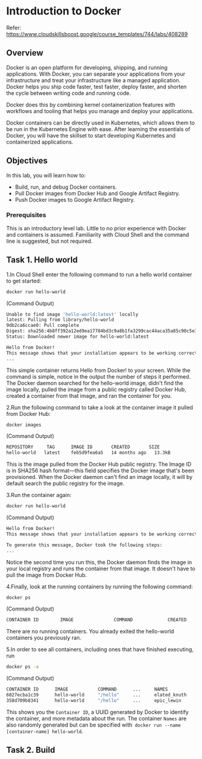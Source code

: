 # Introduction to Docker
Refer: https://www.cloudskillsboost.google/course_templates/744/labs/408289

## Overview
Docker is an open platform for developing, shipping, and running applications. With Docker, you can separate your applications from your infrastructure and treat your infrastructure like a managed application. Docker helps you ship code faster, test faster, deploy faster, and shorten the cycle between writing code and running code.

Docker does this by combining kernel containerization features with workflows and tooling that helps you manage and deploy your applications.

Docker containers can be directly used in Kubernetes, which allows them to be run in the Kubernetes Engine with ease. After learning the essentials of Docker, you will have the skillset to start developing Kubernetes and containerized applications.

## Objectives
In this lab, you will learn how to:

- Build, run, and debug Docker containers.
- Pull Docker images from Docker Hub and Google Artifact Registry.
- Push Docker images to Google Artifact Registry.

### Prerequisites
This is an introductory level lab. Little to no prior experience with Docker and containers is assumed. Familiarity with Cloud Shell and the command line is suggested, but not required.

## Task 1. Hello world
1.In Cloud Shell enter the following command to run a hello world container to get started:
```bash
docker run hello-world
```
(Command Output)

```bash
Unable to find image 'hello-world:latest' locally
latest: Pulling from library/hello-world
9db2ca6ccae0: Pull complete
Digest: sha256:4b8ff392a12ed9ea17784bd3c9a8b1fa3299cac44aca35a85c90c5e3c7afacdc
Status: Downloaded newer image for hello-world:latest

Hello from Docker!
This message shows that your installation appears to be working correctly.
...
```

This simple container returns Hello from Docker! to your screen. While the command is simple, notice in the output the number of steps it performed. The Docker daemon searched for the hello-world image, didn't find the image locally, pulled the image from a public registry called Docker Hub, created a container from that image, and ran the container for you.

2.Run the following command to take a look at the container image it pulled from Docker Hub:
```bash
docker images
```
(Command Output)

```bash
REPOSITORY     TAG      IMAGE ID       CREATED       SIZE
hello-world   latest    feb5d9fea6a5   14 months ago   13.3kB
```

This is the image pulled from the Docker Hub public registry. The Image ID is in SHA256 hash format—this field specifies the Docker image that's been provisioned. When the Docker daemon can't find an image locally, it will by default search the public registry for the image.

3.Run the container again:
```bash
docker run hello-world
```
(Command Output)

```bash
Hello from Docker!
This message shows that your installation appears to be working correctly.

To generate this message, Docker took the following steps:
...
```
Notice the second time you run this, the Docker daemon finds the image in your local registry and runs the container from that image. It doesn't have to pull the image from Docker Hub.

4.Finally, look at the running containers by running the following command:
```bash
docker ps
```
(Command Output)
```bash
CONTAINER ID        IMAGE               COMMAND             CREATED             STATUS      PORTS               NAMES
```
There are no running containers. You already exited the hello-world containers you previously ran.

5.In order to see all containers, including ones that have finished executing, run
```bash
docker ps -a
```
(Command Output)
```bash
CONTAINER ID      IMAGE           COMMAND      ...     NAMES
6027ecba1c39      hello-world     "/hello"     ...     elated_knuth
358d709b8341      hello-world     "/hello"     ...     epic_lewin
```
This shows you the `Container ID`, a UUID generated by Docker to identify the container, and more metadata about the run. The container `Names` are also randomly generated but can be specified with` docker run --name [container-name] hello-world`.

## Task 2. Build
